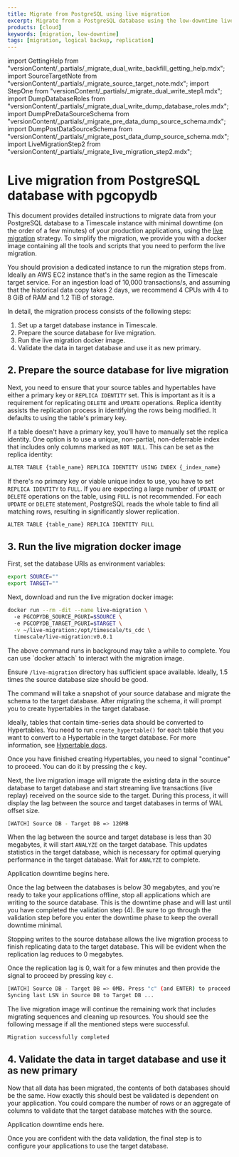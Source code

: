 ```yaml
---
title: Migrate from PostgreSQL using live migration
excerpt: Migrate from a PostgreSQL database using the low-downtime live migration method
products: [cloud]
keywords: [migration, low-downtime]
tags: [migration, logical backup, replication]
---
```


import GettingHelp from "versionContent/_partials/_migrate_dual_write_backfill_getting_help.mdx";
import SourceTargetNote from "versionContent/_partials/_migrate_source_target_note.mdx";
import StepOne from "versionContent/_partials/_migrate_dual_write_step1.mdx";
import DumpDatabaseRoles from "versionContent/_partials/_migrate_dual_write_dump_database_roles.mdx";
import DumpPreDataSourceSchema from "versionContent/_partials/_migrate_pre_data_dump_source_schema.mdx";
import DumpPostDataSourceSchema from "versionContent/_partials/_migrate_post_data_dump_source_schema.mdx";
import LiveMigrationStep2 from "versionContent/_partials/_migrate_live_migration_step2.mdx";

# Live migration from PostgreSQL database with pgcopydb

This document provides detailed instructions to migrate data from your
PostgreSQL database to a Timescale instance with minimal downtime (on the order
of a few minutes) of your production applications, using the [live migration]
strategy. To simplify the migration, we provide you with a docker image
containing all the tools and scripts that you need to perform the live
migration.

You should provision a dedicated instance to run the migration steps from.
Ideally an AWS EC2 instance that's in the same region as the Timescale target
service. For an ingestion load of 10,000 transactions/s, and assuming that the
historical data copy takes 2 days, we recommend 4 CPUs with 4 to 8 GiB of RAM
and 1.2 TiB of storage.

<SourceTargetNote />

In detail, the migration process consists of the following steps:

1. Set up a target database instance in Timescale.
1. Prepare the source database for live migration.
1. Run the live migration docker image.
1. Validate the data in target database and use it as new primary.

<GettingHelp />

<StepOne />

## 2. Prepare the source database for live migration

<LiveMigrationStep2 />

Next, you need to ensure that your source tables and hypertables have either a primary key
or `REPLICA IDENTITY` set. This is important as it is a requirement for replicating `DELETE` and
`UPDATE` operations. Replica identity assists the replication process in identifying the rows
being modified. It defaults to using the table's primary key.

If a table doesn't have a primary key, you'll have to manually set the replica identity.
One option is to use a unique, non-partial, non-deferrable index that includes only columns
marked as `NOT NULL`. This can be set as the replica identity:

```sh
ALTER TABLE {table_name} REPLICA IDENTITY USING INDEX {_index_name}
```

If there's no primary key or viable unique index to use, you have to set `REPLICA IDENTITY`
to `FULL`. If you are expecting a large number of `UPDATE` or `DELETE` operations on the table,
using `FULL` is not recommended. For each `UPDATE` or `DELETE` statement, PostgreSQL reads the
whole table to find all matching rows, resulting in significantly slower replication.

```sh
ALTER TABLE {table_name} REPLICA IDENTITY FULL
```

## 3. Run the live migration docker image

First, set the database URIs as environment variables:

```sh
export SOURCE=""
export TARGET=""
```

Next, download and run the live migration docker image:

```sh
docker run --rm -dit --name live-migration \
  -e PGCOPYDB_SOURCE_PGURI=$SOURCE \
  -e PGCOPYDB_TARGET_PGURI=$TARGET \
  -v ~/live-migration:/opt/timescale/ts_cdc \
  timescale/live-migration:v0.0.1
```

<Highlight type="note">
The above command runs in background may take a while to complete.
You can use `docker attach` to interact with the migration image.

Ensure `/live-migration` directory has sufficient space available.
Ideally, 1.5 times the source database size should be good.
</Highlight>

The command will take a snapshot of your source database and migrate the schema
to the target database. After migrating the schema, it will prompt you to create
hypertables in the target database.

Ideally, tables that contain time-series data should be converted to Hypertables.
You need to run `create_hypertable()` for each table that you want to convert to
a Hypertable in the target database. For more information, see [Hypertable docs].

Once you have finished creating Hypertables, you need to signal "continue" to proceed.
You can do it by pressing the `c` key.

Next, the live migration image will migrate the existing data in the source database
to target database and start streaming live transactions (live replay) received on
the source side to the target. During this process, it will display the lag between
the source and target databases in terms of WAL offset size.

```sh
[WATCH] Source DB - Target DB => 126MB
```

When the lag between the source and target database is less than 30 megabytes,
it will start `ANALYZE` on the target database. This updates statistics in the
target database, which is necessary for optimal querying performance in the
target database. Wait for `ANALYZE` to complete.

<Highlight type="important">
Application downtime begins here.
</Highlight>

Once the lag between the databases is below 30 megabytes, and you're ready to
take your applications offline, stop all applications which are writing to the
source database. This is the downtime phase and will last until you have
completed the validation step (4). Be sure to go through the validation step
before you enter the downtime phase to keep the overall downtime minimal.

Stopping writes to the source database allows the live migration process to
finish replicating data to the target database. This will be evident when the
replication lag reduces to 0 megabytes.

Once the replication lag is 0, wait for a few minutes and then provide the
signal to proceed by pressing key `c`.

```sh
[WATCH] Source DB - Target DB => 0MB. Press "c" (and ENTER) to proceed
Syncing last LSN in Source DB to Target DB ...
```

The live migration image will continue the remaining work that includes
migrating sequences and cleaning up resources. You should see the following
message if all the mentioned steps were successful.

```sh
Migration successfully completed
```

## 4. Validate the data in target database and use it as new primary

Now that all data has been migrated, the contents of both databases should
be the same. How exactly this should best be validated is dependent on
your application. You could compare the number of rows or an aggregate of
columns to validate that the target database matches with the source.

<Highlight type="important">
Application downtime ends here.
</Highlight>

Once you are confident with the data validation, the final step is to configure
your applications to use the target database.

[Hypertable docs]: /use-timescale/:currentVersion:/hypertables/
[live migration]: https://docs.timescale.com/migrate/latest/live-migration/